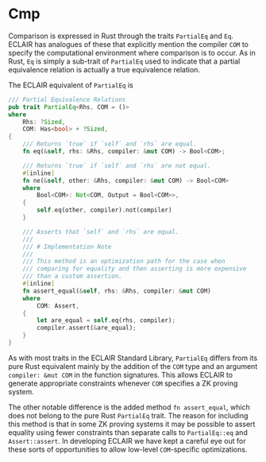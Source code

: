 # Cmp

Comparison is expressed in Rust through the traits `PartialEq` and `Eq`. ECLAIR has analogues of these that explicitly mention the compiler `COM` to specify the computational environment where comparison is to occur. As in Rust, `Eq` is simply a sub-trait of `PartialEq` used to indicate that a partial equivalence relation is actually a true equivalence relation.

The ECLAIR equivalent of `PartialEq` is
```rust
/// Partial Equivalence Relations
pub trait PartialEq<Rhs, COM = ()>
where
    Rhs: ?Sized,
    COM: Has<bool> + ?Sized,
{
    /// Returns `true` if `self` and `rhs` are equal.
    fn eq(&self, rhs: &Rhs, compiler: &mut COM) -> Bool<COM>;

    /// Returns `true` if `self` and `rhs` are not equal.
    #[inline]
    fn ne(&self, other: &Rhs, compiler: &mut COM) -> Bool<COM>
    where
        Bool<COM>: Not<COM, Output = Bool<COM>>,
    {
        self.eq(other, compiler).not(compiler)
    }

    /// Asserts that `self` and `rhs` are equal.
    ///
    /// # Implementation Note
    ///
    /// This method is an optimization path for the case when 
    /// comparing for equality and then asserting is more expensive 
    /// than a custom assertion.
    #[inline]
    fn assert_equal(&self, rhs: &Rhs, compiler: &mut COM)
    where
        COM: Assert,
    {
        let are_equal = self.eq(rhs, compiler);
        compiler.assert(&are_equal);
    }
}
```
As with most traits in the ECLAIR Standard Library, `PartialEq` differs from its pure Rust equivalent mainly by the addition of the `COM` type and an argument `compiler: &mut COM` in the function signatures. This allows ECLAIR to generate appropriate constraints whenever `COM` specifies a ZK proving system. 

The other notable difference is the added method `fn assert_equal`, which does not belong to the pure Rust `PartialEq` trait. The reason for including this method is that in some ZK proving systems it may be possible to assert equality using fewer constraints than separate calls to `PartialEq::eq` and `Assert::assert`. In developing ECLAIR we have kept a careful eye out for these sorts of opportunities to allow low-level `COM`-specific optimizations.